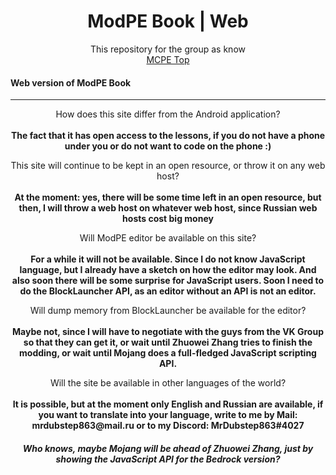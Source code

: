 <h1 align="center">ModPE Book | Web</h1>

<p align="center">This repository for the group as know
	<br>
	<a href="https://vk.com/mcpe_top">MCPE Top</a>
</p>
<h4> Web version of ModPE Book</h4>

***

<p align="center">How does this site differ from the Android application?
	<br>
	<br>
	<strong>The fact that it has open access to the lessons, if you do not have a phone under you or do not want to code on the phone :)</strong>
</p>

<p align="center">This site will continue to be kept in an open resource, or throw it on any web host?
	<br>
	<br>
	<strong>At the moment: yes, there will be some time left in an open resource, but then, I will throw a web host on whatever web host, since Russian web hosts cost big money</strong>
</p>

<p align="center">Will ModPE editor be available on this site?
	<br>
	<br>
	<strong>For a while it will not be available. Since I do not know JavaScript language, but I already have a sketch on how the editor may look. And also soon there will be some surprise for JavaScript users. Soon I need to do the BlockLauncher API, as an editor without an API is not an editor.
	</strong>
</p>

<p align="center">Will dump memory from BlockLauncher be available for the editor?
	<br>
	<br>
	<strong>Maybe not, since I will have to negotiate with the guys from the VK Group so that they can get it, or wait until Zhuowei Zhang tries to finish the modding, or wait until Mojang does a full-fledged JavaScript scripting API.
	</strong>
</p>

<p align="center">Will the site be available in other languages of the world?
	<br>
	<br>
	<strong>It is possible, but at the moment only English and Russian are available, if you want to translate into your language, write to me by Mail: mrdubstep863@mail.ru or to my Discord: MrDubstep863#4027</strong>
</p>

<h5 align="center"> Who knows, maybe Mojang will be ahead of Zhuowei Zhang, just by showing the JavaScript API for the Bedrock version?</h5>